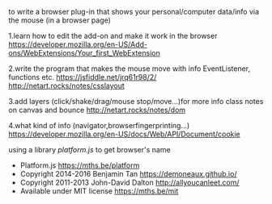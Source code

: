 to write a browser plug-in that shows your personal/computer data/info via the mouse (in a browser page)
<!-- *name smartly & organize them -->
1.learn how to edit the add-on and make it work in the browser
https://developer.mozilla.org/en-US/Add-ons/WebExtensions/Your_first_WebExtension

2.write the program that makes the mouse move with info
EventListener, functions etc.
https://jsfiddle.net/jrq61r98/2/
http://netart.rocks/notes/csslayout

3.add layers (click/shake/drag/mouse stop/move...)for more info
class notes on canvas and bounce
http://netart.rocks/notes/dom

4.what kind of info (navigator,browserfingerprinting...)
https://developer.mozilla.org/en-US/docs/Web/API/Document/cookie


using a library *platform.js* to get browser's name

 * Platform.js <https://mths.be/platform>
 * Copyright 2014-2016 Benjamin Tan <https://demoneaux.github.io/>
 * Copyright 2011-2013 John-David Dalton <http://allyoucanleet.com/>
 * Available under MIT license <https://mths.be/mit>
